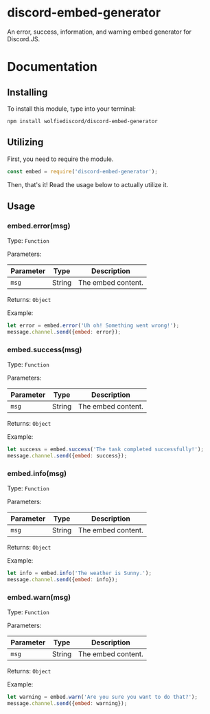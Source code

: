# discord-embed-generator
An error, success, information, and warning embed generator for Discord.JS.

# Documentation

## Installing
To install this module, type into your terminal:

`npm install wolfiediscord/discord-embed-generator`

## Utilizing 

First, you need to require the module. 
```js
const embed = require('discord-embed-generator');
```
Then, that's it! Read the usage below to actually utilize it.

## Usage

### embed.error(msg)
Type: `Function`

Parameters:

| Parameter | Type | Description |
|-----------|------|-------------|
| `msg`     | String    | The embed content.            |

Returns: `Object`

Example: 
```js
let error = embed.error('Uh oh! Something went wrong!');
message.channel.send({embed: error});
```

### embed.success(msg)
Type: `Function`

Parameters:

| Parameter | Type | Description |
|-----------|------|-------------|
| `msg`     | String    | The embed content.            |

Returns: `Object`

Example:
```js
let success = embed.success('The task completed successfully!');
message.channel.send({embed: success});
```

### embed.info(msg)
Type: `Function`

Parameters:

| Parameter | Type | Description |
|-----------|------|-------------|
| `msg`     | String    | The embed content.            |

Returns: `Object`

Example:
```js
let info = embed.info('The weather is Sunny.');
message.channel.send({embed: info});
```

### embed.warn(msg)
Type: `Function`

Parameters:

| Parameter | Type | Description |
|-----------|------|-------------|
| `msg`     | String    | The embed content.            |

Returns: `Object`

Example:
```js
let warning = embed.warn('Are you sure you want to do that?');
message.channel.send({embed: warning});
```

